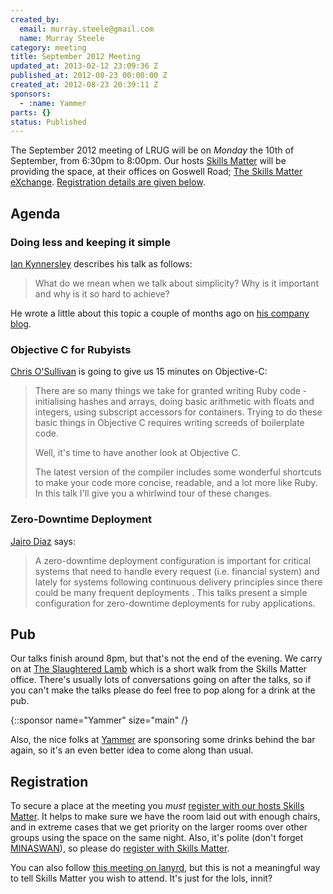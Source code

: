 ```yaml
---
created_by:
  email: murray.steele@gmail.com
  name: Murray Steele
category: meeting
title: September 2012 Meeting
updated_at: 2013-02-12 23:09:36 Z
published_at: 2012-08-23 00:00:00 Z
created_at: 2012-08-23 20:39:11 Z
sponsors:
  - :name: Yammer
parts: {}
status: Published
---
```


The September 2012 meeting of LRUG will be on *Monday* the 10th of September, from 6:30pm to 8:00pm.  Our hosts [Skills Matter](http://skillsmatter.com/) will be providing the space, at their offices on Goswell Road; [The Skills Matter eXchange](http://skillsmatter.com/location-details/design-architecture/484/96).  <a href="#sep12registration">Registration details are given below</a>.

Agenda
------

### Doing less and keeping it simple

[Ian Kynnersley](http://iankynnersley.co.uk/) describes his talk as follows:

> What do we mean when we talk about simplicity? Why is it important and why is
> it so hard to achieve?

He wrote a little about this topic a couple of months ago on [his company blog](http://sidekickstudios.net/blog/2012/06/simples).

### Objective C for Rubyists

[Chris O'Sullivan](http://www.thechrisoshow.com/) is going to give us 15 minutes on Objective-C:

> There are so many things we take for granted writing Ruby code -
> initialising hashes and arrays, doing basic arithmetic with floats and
> integers, using subscript accessors for containers.  Trying to do
> these basic things in Objective C requires writing screeds of
> boilerplate code.
>
> Well, it's time to have another look at Objective C.
>
> The latest version of the compiler includes some wonderful shortcuts
> to make your code more concise, readable, and a lot more like Ruby. In
> this talk I'll give you a whirlwind tour of these changes.

### Zero-Downtime Deployment

[Jairo Diaz](http://www.codescrum.com/) says:

> A zero-downtime deployment configuration is important for
> critical systems that need to handle every request (i.e.
> financial system) and lately for systems following
> continuous delivery  principles since there could be many
> frequent deployments .  This talks present a simple
> configuration for zero-downtime deployments for ruby
> applications.

Pub
---

Our talks finish around 8pm, but that's not the end of the evening.  We carry on at [The Slaughtered Lamb](http://www.theslaughteredlambpub.com/) which is a short walk from the Skills Matter office.  There's usually lots of conversations going on after the talks, so if you can't make the talks please do feel free to pop along for a drink at the pub.

{::sponsor name="Yammer" size="main" /}

Also, the nice folks at [Yammer](https://www.yammer.com/) are sponsoring some drinks behind the bar again, so it's an even better idea to come along than usual.

Registration <a name="sep12registration">&nbsp;</a>
---------------------------------------------------

To secure a place at the meeting you *must* [register with our hosts Skills Matter](http://skillsmatter.com/event/ruby-rails/lrug-september-meetup).  It helps to make sure we have the room laid out with enough chairs, and in extreme cases that we get priority on the larger rooms over other groups using the space on the same night.  Also, it's polite (don't forget [MINASWAN](http://oreilly.com/ruby/excerpts/ruby-learning-rails/ruby-glossary.html#I_indexterm_d1e32036)), so please do [register with Skills Matter](http://skillsmatter.com/event/ruby-rails/lrug-september-meetup).

You can also follow [this meeting on lanyrd](http://lanyrd.com/2012/lrug-september/), but this is not a meaningful way to tell Skills Matter you wish to attend.  It's just for the lols, innit?
